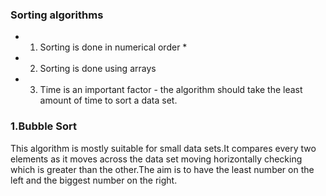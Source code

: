 
### Sorting algorithms  

* 1. Sorting is done in numerical order *
* 2.  Sorting is done using arrays
* 3. Time is an important factor - the algorithm should take the least amount of time to sort a data set.

### 1.Bubble Sort

 This algorithm is mostly suitable  for small data sets.It compares every two elements as it moves across the data set moving horizontally checking which is greater than the other.The aim is to have the least number on the left and the biggest number on the right.
